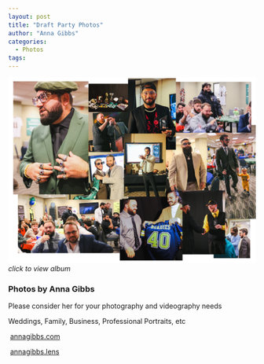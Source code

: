```yaml
---
layout: post
title: "Draft Party Photos"
author: "Anna Gibbs"
categories:
  - Photos
tags:
---
```


[![Draft Party](draftnight2324banner.png)](https://annagibbsphotovideo.pixieset.com/loldraftparty/)*click to view album*

### Photos by Anna Gibbs
<p>Please consider her for your photography and videography needs</p>
<p>Weddings, Family, Business, Professional Portraits, etc</p>
<script src="https://kit.fontawesome.com/45ec0bc322.js" crossorigin="anonymous"></script>
<p><i class="fa-solid fa-globe"></i>&nbsp;<a href="https://annagibbs.com/">annagibbs.com</a></p>
<p><i class="fa-brands fa-instagram"></i>&nbsp;<a href="https://www.instagram.com/annagibbs.lens">annagibbs.lens</a></p>

